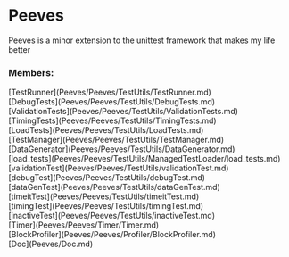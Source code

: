 # <a id="Peeves">Peeves</a>
    
Peeves is a minor extension to the unittest framework that makes my life better

### Members:

<div class="container alert alert-secondary bg-light">
  <div class="row">
   <div class="col" markdown="1">
[TestRunner](Peeves/Peeves/TestUtils/TestRunner.md)   
</div>
   <div class="col" markdown="1">
[DebugTests](Peeves/Peeves/TestUtils/DebugTests.md)   
</div>
   <div class="col" markdown="1">
[ValidationTests](Peeves/Peeves/TestUtils/ValidationTests.md)   
</div>
</div>
  <div class="row">
   <div class="col" markdown="1">
[TimingTests](Peeves/Peeves/TestUtils/TimingTests.md)   
</div>
   <div class="col" markdown="1">
[LoadTests](Peeves/Peeves/TestUtils/LoadTests.md)   
</div>
   <div class="col" markdown="1">
[TestManager](Peeves/Peeves/TestUtils/TestManager.md)   
</div>
</div>
  <div class="row">
   <div class="col" markdown="1">
[DataGenerator](Peeves/Peeves/TestUtils/DataGenerator.md)   
</div>
   <div class="col" markdown="1">
[load_tests](Peeves/Peeves/TestUtils/ManagedTestLoader/load_tests.md)   
</div>
   <div class="col" markdown="1">
[validationTest](Peeves/Peeves/TestUtils/validationTest.md)   
</div>
</div>
  <div class="row">
   <div class="col" markdown="1">
[debugTest](Peeves/Peeves/TestUtils/debugTest.md)   
</div>
   <div class="col" markdown="1">
[dataGenTest](Peeves/Peeves/TestUtils/dataGenTest.md)   
</div>
   <div class="col" markdown="1">
[timeitTest](Peeves/Peeves/TestUtils/timeitTest.md)   
</div>
</div>
  <div class="row">
   <div class="col" markdown="1">
[timingTest](Peeves/Peeves/TestUtils/timingTest.md)   
</div>
   <div class="col" markdown="1">
[inactiveTest](Peeves/Peeves/TestUtils/inactiveTest.md)   
</div>
   <div class="col" markdown="1">
[Timer](Peeves/Peeves/Timer/Timer.md)   
</div>
</div>
  <div class="row">
   <div class="col" markdown="1">
[BlockProfiler](Peeves/Peeves/Profiler/BlockProfiler.md)   
</div>
   <div class="col" markdown="1">
[Doc](Peeves/Doc.md)   
</div>
</div>
</div>



